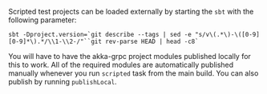 Scripted test projects can be loaded externally by starting the `sbt` with the following parameter:

```
sbt -Dproject.version=`git describe --tags | sed -e "s/v\(.*\)-\([0-9][0-9]*\).*/\\1-\\2-/"``git rev-parse HEAD | head -c8`
```

You will have to have the akka-grpc project modules published locally for this to work. All of the required modules are automatically published manually whenever you run `scripted` task from the main build. You can also publish by running `publishLocal`. 
